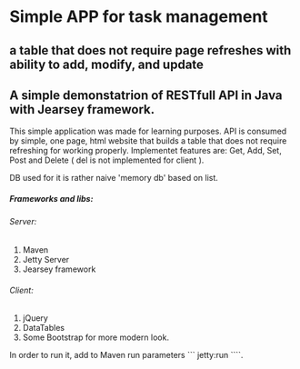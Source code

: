 # Simple APP for task management
## a table that does not require page refreshes with ability to add, modify, and update
## A simple demonstatrion of RESTfull API in Java with Jearsey framework.

This simple application was made for learning purposes. API is consumed by simple, one page, html website that builds a table that does not require refreshing for working properly. Implementet features are: Get, Add, Set, Post and Delete ( del is not implemented for client ).

DB used for it is rather naive 'memory db' based on list. 

##### Frameworks and libs:
###### Server:
1. Maven
2. Jetty Server
3. Jearsey framework 

###### Client:
1. jQuery
2. DataTables
3. Some Bootstrap for more modern look.

In order to run it, add to Maven run parameters ``` jetty:run ````.

